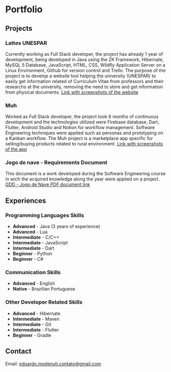 # Portfolio

## Projects

### Lattes UNESPAR

Currently working as Full Stack developer, the project has already 1 year of development, being developed in Java using the ZK Framework, Hibernate, MySQL 5 Database, JavaScript, HTML, CSS, Wildfly Application Server on a Linux Environment, Github for version control and Trello. The purpose of the project is to develop a website tool helping the university (UNESPAR) to easily get information related of Curriculum Vitae from professors and their researchs at the university, removing the need to store and get information from physical documents. [Link with screenshots of the website](https://imgur.com/a/DWHSAHm)

### Muh

Worked as Full Stack developer, the project took 6 months of continuous development and the technologies utilized were Firebase database, Dart, Flutter, Android Studio and Notion for workflow management. Software Engineering techniques were applied such as personas and prototyping on a Kanban workflow. The Muh project is a marketplace app specific for selling/buying products related to rural environment. [Link with screenshots of the app](https://keduastronauta.imgur.com/a/8fgYaM3)

### Jogo de nave - Requirements Document

This document is a work developed during the Software Engineering course in wich the acquired knowledge along the year were applied on a project. [GDD - Jogo de Nave PDF document link](https://drive.google.com/file/d/1qgpKddvLzirNIjAuZ0RCxGXLRnoRSRuu/view?usp=sharing)

## Experiences

### Programming Languages Skills

* **Advanced** - Java (3 years of experience)
* **Advanced** - Lua
* **Intermediate** - C/C++
* **Intermediate** - JavaScript
* **Intermediate** - Dart
* **Beginner** - Python
* **Beginner** - C#

### Communication Skills

* **Advanced** - English
* **Native** - Brazilian Portuguese

### Other Developer Related Skills

* **Advanced** - Hibernate
* **Intermediate** - Maven
* **Intermediate** - Git
* **Intermediate** - Flutter
* **Beginner** - Gradle

## Contact

Email: eduardo.modenuti.contato@gmail.com
